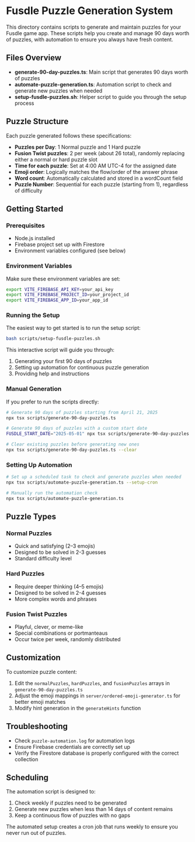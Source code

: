 # Fusdle Puzzle Generation System

This directory contains scripts to generate and maintain puzzles for your Fusdle game app. These scripts help you create and manage 90 days worth of puzzles, with automation to ensure you always have fresh content.

## Files Overview

- **generate-90-day-puzzles.ts**: Main script that generates 90 days worth of puzzles
- **automate-puzzle-generation.ts**: Automation script to check and generate new puzzles when needed
- **setup-fusdle-puzzles.sh**: Helper script to guide you through the setup process

## Puzzle Structure

Each puzzle generated follows these specifications:

- **Puzzles per Day**: 1 Normal puzzle and 1 Hard puzzle
- **Fusion Twist puzzles**: 2 per week (about 26 total), randomly replacing either a normal or hard puzzle slot
- **Time for each puzzle**: Set at 4:00 AM UTC-4 for the assigned date
- **Emoji order**: Logically matches the flow/order of the answer phrase
- **Word count**: Automatically calculated and stored in a wordCount field
- **Puzzle Number**: Sequential for each puzzle (starting from 1), regardless of difficulty

## Getting Started

### Prerequisites

- Node.js installed
- Firebase project set up with Firestore
- Environment variables configured (see below)

### Environment Variables

Make sure these environment variables are set:

```bash
export VITE_FIREBASE_API_KEY=your_api_key
export VITE_FIREBASE_PROJECT_ID=your_project_id
export VITE_FIREBASE_APP_ID=your_app_id
```

### Running the Setup

The easiest way to get started is to run the setup script:

```bash
bash scripts/setup-fusdle-puzzles.sh
```

This interactive script will guide you through:
1. Generating your first 90 days of puzzles
2. Setting up automation for continuous puzzle generation
3. Providing help and instructions

### Manual Generation

If you prefer to run the scripts directly:

```bash
# Generate 90 days of puzzles starting from April 21, 2025
npx tsx scripts/generate-90-day-puzzles.ts

# Generate 90 days of puzzles with a custom start date
FUSDLE_START_DATE="2025-05-01" npx tsx scripts/generate-90-day-puzzles.ts

# Clear existing puzzles before generating new ones
npx tsx scripts/generate-90-day-puzzles.ts --clear
```

### Setting Up Automation

```bash
# Set up a scheduled task to check and generate puzzles when needed
npx tsx scripts/automate-puzzle-generation.ts --setup-cron

# Manually run the automation check
npx tsx scripts/automate-puzzle-generation.ts
```

## Puzzle Types

### Normal Puzzles
- Quick and satisfying (2–3 emojis)
- Designed to be solved in 2-3 guesses
- Standard difficulty level

### Hard Puzzles
- Require deeper thinking (4–5 emojis)
- Designed to be solved in 2-4 guesses
- More complex words and phrases

### Fusion Twist Puzzles
- Playful, clever, or meme-like
- Special combinations or portmanteaus
- Occur twice per week, randomly distributed

## Customization

To customize puzzle content:

1. Edit the `normalPuzzles`, `hardPuzzles`, and `fusionPuzzles` arrays in `generate-90-day-puzzles.ts`
2. Adjust the emoji mappings in `server/ordered-emoji-generator.ts` for better emoji matches
3. Modify hint generation in the `generateHints` function

## Troubleshooting

- Check `puzzle-automation.log` for automation logs
- Ensure Firebase credentials are correctly set up
- Verify the Firestore database is properly configured with the correct collection

## Scheduling

The automation script is designed to:

1. Check weekly if puzzles need to be generated
2. Generate new puzzles when less than 14 days of content remains
3. Keep a continuous flow of puzzles with no gaps

The automated setup creates a cron job that runs weekly to ensure you never run out of puzzles.